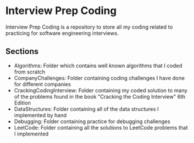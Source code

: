 # Interview Prep Coding
Interview Prep Coding is a repository to store all my coding related to practicing for software engineering interviews.

## Sections 
- Algorithms: Folder which contains well known algorithms that I coded from scratch
- CompanyChallenges: Folder containing coding challenges I have done for different companies
- CrackingCodingInterview: Folder containing my coded solution to many of the problems found in the book "Cracking the Coding Interview" 6th Edition
- DataStructures: Folder containing all of the data structures I implemented by hand
- Debugging: Folder containing practice for debugging challenges
- LeetCode: Folder containing all the solutions to LeetCode problems that I implemented
